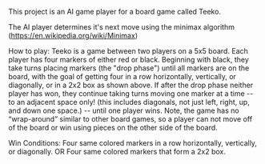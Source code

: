 This project is an AI game player for a board game called Teeko.

The AI player determines it's next move using the minimax algorithm (https://en.wikipedia.org/wiki/Minimax)

How to play:
Teeko is a game between two players on a 5x5 board. Each player has four markers of either red or black. Beginning with black, they take turns placing markers (the "drop phase") until all markers are on the board, with the goal of getting four in a row horizontally, vertically, or diagonally, or in a 2x2 box as shown above. If after the drop phase neither player has won, they continue taking turns moving one marker at a time -- to an adjacent space only! (this includes diagonals, not just left, right, up, and down one space.) -- until one player wins. Note, the game has no “wrap-around” similar to other board games, so a player can not move off of the board or win using pieces on the other side of the board.

Win Conditions:
Four same colored markers in a row horizontally, vertically, or diagonally. OR
Four same colored markers that form a 2x2 box.